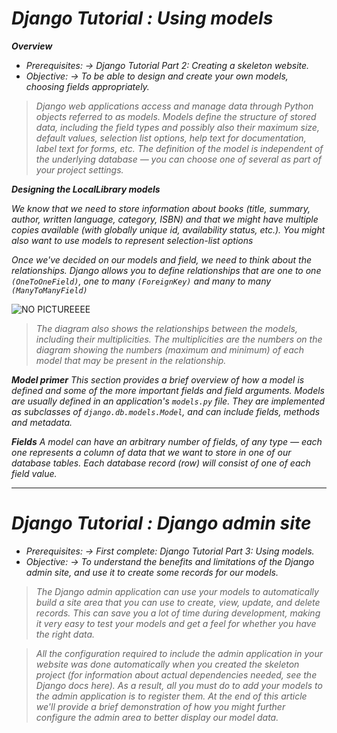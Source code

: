 # *Django Tutorial : Using models*

***Overview***

 - *Prerequisites: ->  	Django Tutorial Part 2: Creating a skeleton website.* 
 - *Objective:	   ->   To be able to design and create your own models, choosing fields appropriately.*

> *Django web applications access and manage data through Python objects referred to as models. Models define the structure of stored data, including the field types and possibly also their maximum size, default values, selection list options, help text for documentation, label text for forms, etc. The definition of the model is independent of the underlying database — you can choose one of several as part of your project settings.*

***Designing the LocalLibrary models***

*We know that we need to store information about books (title, summary, author, written language, category, ISBN) and that we might have multiple copies available (with globally unique id, availability status, etc.).*
*You might also want to use models to represent selection-list options*

*Once we've decided on our models and field, we need to think about the relationships. Django allows you to define relationships that are one to one `(OneToOneField)`, one to many `(ForeignKey)` and many to many `(ManyToManyField)`*

![NO PICTUREEEE ](https://cdn-images.visual-paradigm.com/guide/uml/uml-class-diagram-tutorial/11-associations-with-different-multiplicies.png)

> *The diagram also shows the relationships between the models, including their multiplicities. The multiplicities are the numbers on the diagram showing the numbers (maximum and minimum) of each model that may be present in the relationship.*

***Model primer***
*This section provides a brief overview of how a model is defined and some of the more important fields and field arguments.*
*Models are usually defined in an application's `models.py` file. They are implemented as subclasses of `django.db.models.Model`, and can include fields, methods and metadata.*

***Fields***
*A model can have an arbitrary number of fields, of any type — each one represents a column of data that we want to store in one of our database tables. Each database record (row) will consist of one of each field value.*

<hr>

# *Django Tutorial : Django admin site*


- *Prerequisites: ->	First complete: Django Tutorial Part 3: Using models.*
- *Objective: ->	To understand the benefits and limitations of the Django admin site, and use it to create some records for our models.*

> *The Django admin application can use your models to automatically build a site area that you can use to create, view, update, and delete records. This can save you a lot of time during development, making it very easy to test your models and get a feel for whether you have the right data.*


> *All the configuration required to include the admin application in your website was done automatically when you created the skeleton project (for information about actual dependencies needed, see the Django docs here). As a result, all you must do to add your models to the admin application is to register them. At the end of this article we'll provide a brief demonstration of how you might further configure the admin area to better display our model data.*
